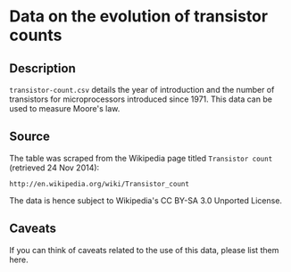 Data on the evolution of transistor counts
==========================================

Description
-----------
`transistor-count.csv` details the year of introduction and the number of transistors for microprocessors introduced since 1971.  This data can be used to measure Moore's law.

Source
------
The table was scraped from the Wikipedia page titled `Transistor count` (retrieved 24 Nov 2014):

    http://en.wikipedia.org/wiki/Transistor_count

The data is hence subject to Wikipedia's CC BY-SA 3.0 Unported License.

Caveats
-------
If you can think of caveats related to the use of this data, please list them here.
